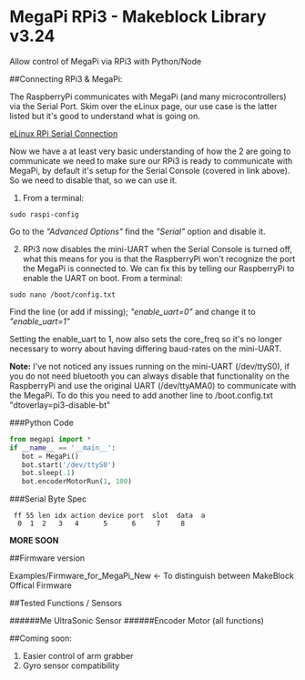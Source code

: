 # MegaPi RPi3 - Makeblock Library v3.24

Allow control of MegaPi via RPi3 with Python/Node

##Connecting RPi3 & MegaPi:

The RaspberryPi communicates with MegaPi (and many microcontrollers) via the Serial Port.
Skim over the eLinux page, our use case is the latter listed but it's good to understand what is going on.

[eLinux RPi Serial Connection](http://elinux.org/RPi_Serial_Connection)

Now we have a at least very basic understanding of how the 2 are going to communicate we need to make sure
our RPi3 is ready to communicate with MegaPi, by default it's setup for the Serial Console (covered in link above).
So we need to disable that, so we can use it.

1. From a terminal:
```
sudo raspi-config
```
   Go to the *"Advanced Options"* find the *"Serial"* option and disable it.

2. RPi3 now disables the mini-UART when the Serial Console is turned off, what this means for you
   is that the RaspberryPi won't recognize the port the MegaPi is connected to.  We can fix this by
   telling our RaspberryPi to enable the UART on boot.
   From a terminal:
```
sudo nano /boot/config.txt
```
   Find the line (or add if missing); *"enable_uart=0"* and change it to *"enable_uart=1"*

   Setting the enable_uart to 1, now also sets the core_freq so it's no longer necessary to worry
   about having differing baud-rates on the mini-UART.

   **Note:** I've not noticed any issues running on the mini-UART (/dev/ttyS0), if you do not need bluetooth you
   can always disable that functionality on the RaspberryPi and use the original UART (/dev/ttyAMA0) to communicate
   with the MegaPi. To do this you need to add another line to /boot.config.txt "dtoverlay=pi3-disable-bt"


###Python Code

```python
from megapi import *
if __name__ == '__main__':
   bot = MegaPi()
   bot.start('/dev/ttyS0')
   bot.sleep(.1)
   bot.encoderMotorRun(1, 100)
```

###Serial Byte Spec
```
 ff 55 len idx action device port  slot  data  a
  0  1  2   3   4      5      6     7     8 
```

**MORE SOON**

##Firmware version

Examples/Firmware_for_MegaPi_New <- To distinguish between MakeBlock Offical Firmware

##Tested Functions / Sensors

######Me UltraSonic Sensor
######Encoder Motor (all functions)

##Coming soon:
1. Easier control of arm grabber
2. Gyro sensor compatibility


